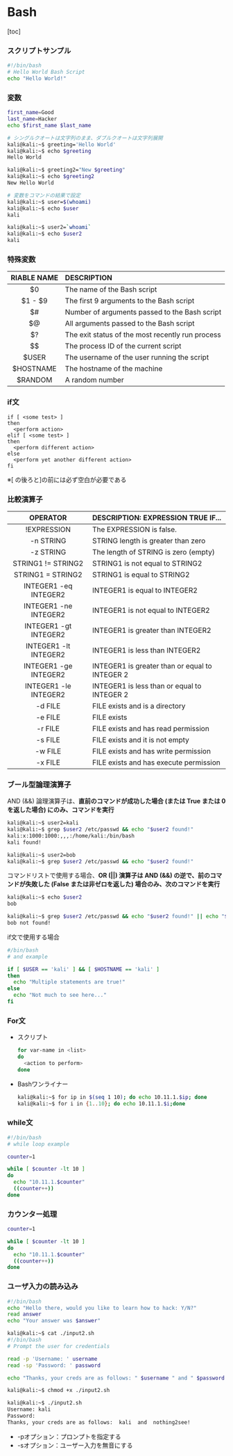 # Bash

[toc]

### スクリプトサンプル

```bash
#!/bin/bash
# Hello World Bash Script
echo "Hello World!"
```

### 変数

```bash
first_name=Good
last_name=Hacker
echo $first_name $last_name

# シングルクオートは文字列のまま、ダブルクオートは文字列展開
kali@kali:~$ greeting='Hello World'
kali@kali:~$ echo $greeting
Hello World

kali@kali:~$ greeting2="New $greeting"
kali@kali:~$ echo $greeting2
New Hello World

# 変数をコマンドの結果で設定
kali@kali:~$ user=$(whoami)
kali@kali:~$ echo $user
kali

kali@kali:~$ user2=`whoami`
kali@kali:~$ echo $user2
kali
```



### 特殊変数

| RIABLE NAME | DESCRIPTION                                      |
| :---------: | :----------------------------------------------- |
|     $0      | The name of the Bash script                      |
|   $1 - $9   | The first 9 arguments to the Bash script         |
|     $#      | Number of arguments passed to the Bash script    |
|     $@      | All arguments passed to the Bash script          |
|     $?      | The exit status of the most recently run process |
|     $$      | The process ID of the current script             |
|    $USER    | The username of the user running the script      |
|  $HOSTNAME  | The hostname of the machine                      |
|   $RANDOM   | A random number                                  |



### if文

```
if [ <some test> ]
then
  <perform action>
elif [ <some test> ]
then
  <perform different action>
else
  <perform yet another different action>
fi
```

※[ の後ろと]の前には必ず空白が必要である

 

### 比較演算子

|       OPERATOR        | DESCRIPTION: EXPRESSION TRUE IF...             |
| :-------------------: | :--------------------------------------------- |
|      !EXPRESSION      | The EXPRESSION is false.                       |
|       -n STRING       | STRING length is greater than zero             |
|       -z STRING       | The length of STRING is zero (empty)           |
|  STRING1 != STRING2   | STRING1 is not equal to STRING2                |
|   STRING1 = STRING2   | STRING1 is equal to STRING2                    |
| INTEGER1 -eq INTEGER2 | INTEGER1 is equal to INTEGER2                  |
| INTEGER1 -ne INTEGER2 | INTEGER1 is not equal to INTEGER2              |
| INTEGER1 -gt INTEGER2 | INTEGER1 is greater than INTEGER2              |
| INTEGER1 -lt INTEGER2 | INTEGER1 is less than INTEGER2                 |
| INTEGER1 -ge INTEGER2 | INTEGER1 is greater than or equal to INTEGER 2 |
| INTEGER1 -le INTEGER2 | INTEGER1 is less than or equal to INTEGER 2    |
|        -d FILE        | FILE exists and is a directory                 |
|        -e FILE        | FILE exists                                    |
|        -r FILE        | FILE exists and has read permission            |
|        -s FILE        | FILE exists and it is not empty                |
|        -w FILE        | FILE exists and has write permission           |
|        -x FILE        | FILE exists and has execute permission         |



### ブール型論理演算子

AND (&&) 論理演算子は、**直前のコマンドが成功した場合 (または True または 0 を返した場合) にのみ、コマンドを実行**

```bash
kali@kali:~$ user2=kali
kali@kali:~$ grep $user2 /etc/passwd && echo "$user2 found!"
kali:x:1000:1000:,,,:/home/kali:/bin/bash
kali found!

kali@kali:~$ user2=bob
kali@kali:~$ grep $user2 /etc/passwd && echo "$user2 found!"
```

コマンドリストで使用する場合、**OR (||) 演算子は AND (&&) の逆で、前のコマンドが失敗した (False または非ゼロを返した) 場合のみ、次のコマンドを実行**

```bash
kali@kali:~$ echo $user2
bob

kali@kali:~$ grep $user2 /etc/passwd && echo "$user2 found!" || echo "$user2 not found!"
bob not found!
```



if文で使用する場合

```bash
#/bin/bash
# and example

if [ $USER == 'kali' ] && [ $HOSTNAME == 'kali' ]
then
  echo "Multiple statements are true!"
else
  echo "Not much to see here..."
fi
```



### For文

* スクリプト

  ```bash
  for var-name in <list>
  do
    <action to perform>
  done
  ```

  

* Bashワンライナー

  ```bash
  kali@kali:~$ for ip in $(seq 1 10); do echo 10.11.1.$ip; done
  kali@kali:~$ for i in {1..10}; do echo 10.11.1.$i;done
  ```

  

### while文

```bash
#!/bin/bash
# while loop example

counter=1

while [ $counter -lt 10 ]
do
  echo "10.11.1.$counter"
  ((counter++))
done
```



### カウンター処理

```bash
counter=1

while [ $counter -lt 10 ]
do
  echo "10.11.1.$counter"
  ((counter++))
done
```



### ユーザ入力の読み込み

```bash
#!/bin/bash
echo "Hello there, would you like to learn how to hack: Y/N?"
read answer
echo "Your answer was $answer"
```

```bash
kali@kali:~$ cat ./input2.sh
#!/bin/bash
# Prompt the user for credentials

read -p 'Username: ' username
read -sp 'Password: ' password

echo "Thanks, your creds are as follows: " $username " and " $password

kali@kali:~$ chmod +x ./input2.sh

kali@kali:~$ ./input2.sh
Username: kali
Password: 
Thanks, your creds are as follows:  kali  and  nothing2see!
```

* -pオプション：プロンプトを指定する
* -sオプション：ユーザー入力を無音にする

